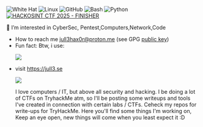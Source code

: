 ![White Hat](https://img.shields.io/badge/white_hat-Jull3Hax0r-informational?style=flat-square&logo=gnuprivacyguard&logoColor=white)
![Linux](https://img.shields.io/badge/Linux-power--user-yellow?style=flat-square&logo=linux&logoColor=black)
![GitHub](https://img.shields.io/badge/GitHub-active--user-black?style=flat-square&logo=github&logoColor=white)
![Bash](https://img.shields.io/badge/Bash-shell--scripting-4EAA25?style=flat-square&logo=gnubash&logoColor=white)
![Python](https://img.shields.io/badge/Python-cybersec-3776AB?style=flat-square&logo=python&logoColor=white)
[![HACKOSINT CTF 2025 - FINISHER](https://api.eu.badgr.io/public/badges/ZAlz0ZjZQ06JGnK3DRtDVw/image)](https://api.eu.badgr.io/public/badges/ZAlz0ZjZQ06JGnK3DRtDVw)



👀 I’m interested in CyberSec, Pentest,Computers,Network,Code
- How to reach me jull3hax0r@proton.me (see GPG <a href="gpg.md">public key</a>)
- Fun fact: Btw, i use:<p> <img src="https://camo.githubusercontent.com/72f7521b72e8efa081ea337df1df1ad7ae2949e69da3fc9ab382bc1d6c94b5e6/68747470733a2f2f696d672e736869656c64732e696f2f62616467652f417263682532304c696e75782d3137393344313f6c6f676f3d617263682d6c696e7578266c6f676f436f6c6f723d666666267374796c653d666f722d7468652d6261646765"></p>
- visit https://jull3.se <p> <img  src="https://camo.githubusercontent.com/b709b385d5e956a7299e4657eca82be4ac00ea534bc9884daa6c5f07f02724e6/68747470733a2f2f696d672e736869656c64732e696f2f62616467652f436c6f7564666c6172652d4633383032303f7374796c653d666f722d7468652d6261646765266c6f676f3d436c6f7564666c617265266c6f676f436f6c6f723d7768697465">
   <p>I love computers / IT, but above all security and hacking.
   I  be doing a lot of CTFs on TryhackMe atm, so I'll be posting some writeups and tools I've created in connection with certain labs / CTFs.
   Ceheck my repos for write-ups for TryHackMe.
   Here you'll find some things I'm working on, Keep an eye open, new things will come when you least expect it :D</p>
<p align="center">
  
</p>


⠀⠀⠀⠀⠀⠀⠀⠀⠀⠀⠀⠀⠀

<!---
Jull3Hax0r/Jull3Hax0r is a ✨ special ✨ repository because its `README.md` (this file) appears on your GitHub profile.
You can click the Preview link to take a look at your changes.
--->

